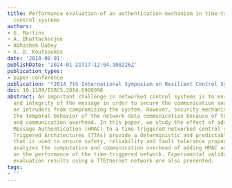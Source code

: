 ```yaml
---
title: Performance evaluation of an authentication mechanism in time-triggered networked
  control systems
authors:
- G. Martins
- A. Bhattacharjee
- Abhishek Dubey
- X. D. Koutsoukos
date: '2014-08-01'
publishDate: '2024-01-21T17:12:04.108226Z'
publication_types:
- paper-conference
publication: '*2014 7th International Symposium on Resilient Control Systems (ISRCS)*'
doi: 10.1109/ISRCS.2014.6900098
abstract: An important challenge in networked control systems is to ensure the confidentiality
  and integrity of the message in order to secure the communication and prevent attackers
  or intruders from compromising the system. However, security mechanisms may jeopardize
  the temporal behavior of the network data communication because of the computation
  and communication overhead. In this paper, we study the effect of adding Hash Based
  Message Authentication (HMAC) to a time-triggered networked control system. Time
  Triggered Architectures (TTAs) provide a deterministic and predictable timing behavior
  that is used to ensure safety, reliability and fault tolerance properties. The paper
  analyzes the computation and communication overhead of adding HMAC and the impact
  on the performance of the time-triggered network. Experimental validation and performance
  evaluation results using a TTEthernet network are also presented.
tags:
- ''
---
```

